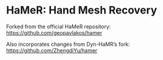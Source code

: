 # HaMeR: Hand Mesh Recovery

Forked from the official HaMeR repository: https://github.com/geopavlakos/hamer

Also incorporates changes from Dyn-HaMR’s fork: https://github.com/ZhengdiYu/hamer